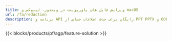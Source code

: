 ```yaml
---
title: ویرایش فایل های پاورپوینت در ویندوز، لینوکس و macOS
url: /fa/redaction
description: برنامه و API رایگان برای حذف اطلاعات حساس از PPT PPTX و ODP
---
```


{{< blocks/products/pf/agp/feature-solution >}} 


